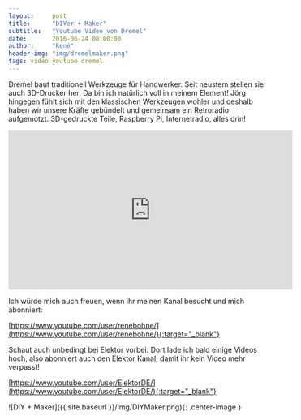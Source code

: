 ```yaml
---
layout:     post
title:      "DIYer + Maker"
subtitle:   "Youtube Video von Dremel"
date:       2016-06-24 08:00:00
author:     "René"
header-img: "img/dremelmaker.png"
tags: video youtube dremel
---
```

Dremel baut traditionell Werkzeuge für Handwerker. Seit neustem stellen sie auch 3D-Drucker her.
Da bin ich natürlich voll in meinem Element!
Jörg hingegen fühlt sich mit den klassischen Werkzeugen wohler und deshalb haben wir unsere Kräfte gebündelt und gemeinsam ein Retroradio aufgemotzt. 3D-gedruckte Teile, Raspberry Pi, Internetradio, alles drin!

<div class="videoWrapper">
<iframe width="560" height="315" src="https://www.youtube.com/embed/bSdQhayyUbY" frameborder="0" allowfullscreen></iframe>
</div>

Ich würde mich auch freuen, wenn ihr meinen Kanal besucht und mich abonniert:

[https://www.youtube.com/user/renebohne/](https://www.youtube.com/user/renebohne/){:target="_blank"}

Schaut auch unbedingt bei Elektor vorbei. Dort lade ich bald einige Videos hoch, also abonniert auch den Elektor Kanal, damit ihr kein Video mehr verpasst!

[https://www.youtube.com/user/ElektorDE/](https://www.youtube.com/user/ElektorDE/){:target="_blank"}

![DIY + Maker]({{ site.baseurl }}/img/DIYMaker.png){: .center-image }
